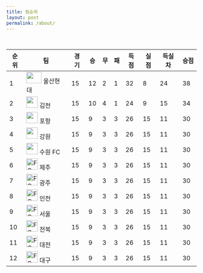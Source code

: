 ```yaml
---
title: 팀순위
layout: post
permalink: /about/
---
```


<table>
  <thead>
    <tr>
      <th>순위</th>
	  <br>
      <th>팀</th>
      <th>경기</th>
      <th>승</th>
      <th>무</th>
      <th>패</th>
      <th>득점</th>
      <th>실점</th>
      <th>득실차</th>
      <th>승점</th>
    </tr>
  </thead>
  <tbody>
    <tr>
      <td>1</td>
      <td><img src="https://i.namu.wiki/i/hfoHeo9ox-mQHnfzUsw1EPQuHoeBkAuwUbaeUZGaZ_2ixwHLKBi8aSQtnVs8r37v9UytmsdkV3JMCekAswUU6ATwTtMYO0AatMW3_gOwj10YhkKbrKr0gdUupP0tM1hnRdGFl7hcHzejcAWv250DUQ.svg" width="40" height="30"> 울산현대</td>
      <td>15</td>
      <td>12</td>
      <td>2</td>
      <td>1</td>
      <td>32</td>
      <td>8</td>
      <td>24</td>
      <td>38</td>
    </tr>
    <tr>
      <td>2</td>
      <td><img src="울산현대_로고.png" width="30" height="30"> 김천</td>
      <td>15</td>
      <td>10</td>
      <td>4</td>
      <td>1</td>
      <td>24</td>
      <td>9</td>
      <td>15</td>
      <td>34</td>
    </tr>
    <tr>
      <td>3</td>
      <td><img src="FC서울_로고.png" width="30" height="30"> 포항</td>
      <td>15</td>
      <td>9</td>
      <td>3</td>
      <td>3</td>
      <td>26</td>
      <td>15</td>
      <td>11</td>
      <td>30</td>
    </tr>
    <tr>
      <td>4</td>
      <td><img src="FC서울_로고.png"  width="30" height="30"> 강원 </td>
      <td>15</td>
      <td>9</td>
      <td>3</td>
      <td>3</td>
      <td>26</td>
      <td>15</td>
      <td>11</td>
      <td>30</td>
    </tr>
	<tr>
      <td>5</td>
      <td><img src="FC서울_로고.png" width="30" height="30"> 수원 FC</td>
      <td>15</td>
      <td>9</td>
      <td>3</td>
      <td>3</td>
      <td>26</td>
      <td>15</td>
      <td>11</td>
      <td>30</td>
    </tr>
	<tr>
      <td>6</td>
      <td><img src="FC서울_로고.png" alt="FC 서울" width="30" height="30"> 제주</td>
      <td>15</td>
      <td>9</td>
      <td>3</td>
      <td>3</td>
      <td>26</td>
      <td>15</td>
      <td>11</td>
      <td>30</td>
    </tr>
	<tr>
      <td>7</td>
      <td><img src="FC서울_로고.png" alt="FC 서울" width="30" height="30"> 광주</td>
      <td>15</td>
      <td>9</td>
      <td>3</td>
      <td>3</td>
      <td>26</td>
      <td>15</td>
      <td>11</td>
      <td>30</td>
    </tr>
	<tr>
      <td>8</td>
      <td><img src="FC서울_로고.png" alt="FC 서울" width="30" height="30"> 인천</td>
      <td>15</td>
      <td>9</td>
      <td>3</td>
      <td>3</td>
      <td>26</td>
      <td>15</td>
      <td>11</td>
      <td>30</td>
    </tr>
	<tr>
      <td>9</td>
      <td><img src="FC서울_로고.png" alt="FC 서울" width="30" height="30"> 서울</td>
      <td>15</td>
      <td>9</td>
      <td>3</td>
      <td>3</td>
      <td>26</td>
      <td>15</td>
      <td>11</td>
      <td>30</td>
    </tr>
	<tr>
      <td>10</td>
      <td><img src="FC서울_로고.png" alt="FC 서울" width="30" height="30"> 전북</td>
      <td>15</td>
      <td>9</td>
      <td>3</td>
      <td>3</td>
      <td>26</td>
      <td>15</td>
      <td>11</td>
      <td>30</td>
    </tr>
	<tr>
      <td>11</td>
      <td><img src="FC서울_로고.png" alt="FC 서울" width="30" height="30"> 대전</td>
      <td>15</td>
      <td>9</td>
      <td>3</td>
      <td>3</td>
      <td>26</td>
      <td>15</td>
      <td>11</td>
      <td>30</td>
    </tr>
	<tr>
      <td>12</td>
      <td><img src="FC서울_로고.png" alt="FC 서울" width="30" height="30"> 대구</td>
      <td>15</td>
      <td>9</td>
      <td>3</td>
      <td>3</td>
      <td>26</td>
      <td>15</td>
      <td>11</td>
      <td>30</td>
    </tr>
  </tbody>
</table>
